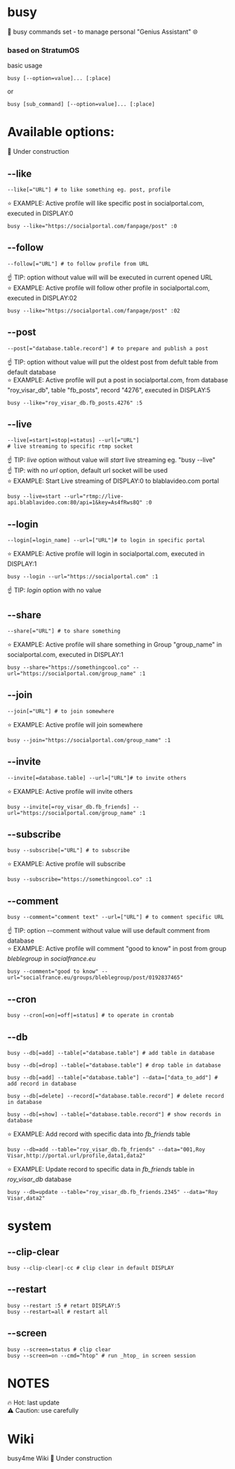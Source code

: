 # busy
🐙 busy commands set - to manage personal "Genius Assistant" 🌐

### based on StratumOS  

basic usage
``` shell
busy [--option=value]... [:place]
```

or

``` shell
busy [sub_command] [--option=value]... [:place]
```

# Available options:
🚧 Under construction

## --like
``` shell
--like[="URL"] # to like something eg. post, profile
```
⭐️ EXAMPLE: Active profile will like specific post in socialportal.com, executed in DISPLAY:0
``` shell
busy --like="https://socialportal.com/fanpage/post" :0
```

## --follow
``` shell
--follow[="URL"] # to follow profile from URL
```
☝️ TIP: option without value will will be executed in current opened URL  
⭐️ EXAMPLE: Active profile will follow other profile in socialportal.com, executed in DISPLAY:02
``` shell
busy --like="https://socialportal.com/fanpage/post" :02
```

## --post
``` shell
--post[="database.table.record"] # to prepare and publish a post
```
☝️ TIP: option without value will put the oldest post from defult table from default database  
⭐️ EXAMPLE: Active profile will put a post in socialportal.com, from database "roy_visar_db", table "fb_posts", record "4276", executed in DISPLAY:5
``` shell
busy --like="roy_visar_db.fb_posts.4276" :5
```

## --live
``` shell
--live[=start|=stop|=status] --url[="URL"]
# live streaming to specific rtmp socket
```
☝️ TIP: _live_ option without value will _start_ live streaming eg. "busy --live"  
☝️ TIP: with no _url_ option, default url socket will be used  
⭐️ EXAMPLE: Start Live streaming of DISPLAY:0 to blablavideo.com portal
``` shell
busy --live=start --url="rtmp://live-api.blablavideo.com:80/api=1&key=As4fRws8Q" :0
```

## --login
``` shell
--login[=login_name] --url=["URL"]# to login in specific portal
```
⭐️ EXAMPLE: Active profile will login in socialportal.com, executed in DISPLAY:1
``` shell
busy --login --url="https://socialportal.com" :1
```  
☝️ TIP: _login_ option with no value  

## --share
``` shell
--share[="URL"] # to share something
```
⭐️ EXAMPLE: Active profile will share something in Group "group_name" in socialportal.com, executed in DISPLAY:1
``` shell
busy --share="https://somethingcool.co" --url="https://socialportal.com/group_name" :1
```  

## --join
``` shell
--join[="URL"] # to join somewhere
```
⭐️ EXAMPLE: Active profile will join somewhere
``` shell
busy --join="https://socialportal.com/group_name" :1
```  

## --invite
``` shell
--invite[=database.table] --url=["URL"]# to invite others
```
⭐️ EXAMPLE: Active profile will invite others
``` shell
busy --invite[=roy_visar_db.fb_friends] --url="https://socialportal.com/group_name" :1
```  

## --subscribe
``` shell
busy --subscribe[="URL"] # to subscribe
```
⭐️ EXAMPLE: Active profile will subscribe
``` shell
busy --subscribe="https://somethingcool.co" :1
```  

## --comment
``` shell
busy --comment="comment text" --url=["URL"] # to comment specific URL
```
☝️ TIP: option --comment without value will use default comment from database  
⭐️ EXAMPLE: Active profile will comment "good to know" in post from group _bleblegroup_ in _socialfrance.eu_
``` shell
busy --comment="good to know" --url="socialfrance.eu/groups/bleblegroup/post/0192837465"
```  

## --cron
``` shell
busy --cron[=on|=off|=status] # to operate in crontab
```

## --db
``` shell
busy --db[=add] --table[="database.table"] # add table in database
```
``` shell
busy --db[=drop] --table[="database.table"] # drop table in database
```
``` shell
busy --db[=add] --table[="database.table"] --data=["data_to_add"] # add record in database
```
``` shell
busy --db[=delete] --record[="database.table.record"] # delete record in database
```
``` shell
busy --db[=show] --table[="database.table.record"] # show records in database
```
⭐️ EXAMPLE: Add record with specific data into _fb_friends_ table
``` shell
busy --db=add --table="roy_visar_db.fb_friends" --data="001,Roy Visar,http://portal.url/profile,data1,data2"
```  
⭐️ EXAMPLE: Update record to specific data in _fb_friends_ table in _roy_visar_db_ database
``` shell
busy --db=update --table="roy_visar_db.fb_friends.2345" --data="Roy Visar,data2"
```  

# system
## --clip-clear
``` shell
busy --clip-clear|-cc # clip clear in default DISPLAY
```

## --restart
``` shell
busy --restart :5 # retart DISPLAY:5
busy --restart=all # restart all
```

## --screen
``` shell
busy --screen=status # clip clear
busy --screen=on --cmd="htop" # run _htop_ in screen session
```


# NOTES
🔥 Hot: last update  
⚠️ Caution: use carefully  

# Wiki
busy4me Wiki 🚧 Under construction

